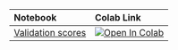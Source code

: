 |Notebook|Colab Link|
|:---|:---|
[Validation scores](https://github.com/KevinMusgrave/powerful-benchmarker/blob/domain-adaptation/notebooks/ValidationScores.ipynb) |[![Open In Colab](https://colab.research.google.com/assets/colab-badge.svg)](https://colab.research.google.com/github/KevinMusgrave/powerful-benchmarker/blob/domain-adaptation/notebooks/ValidationScores.ipynb)
